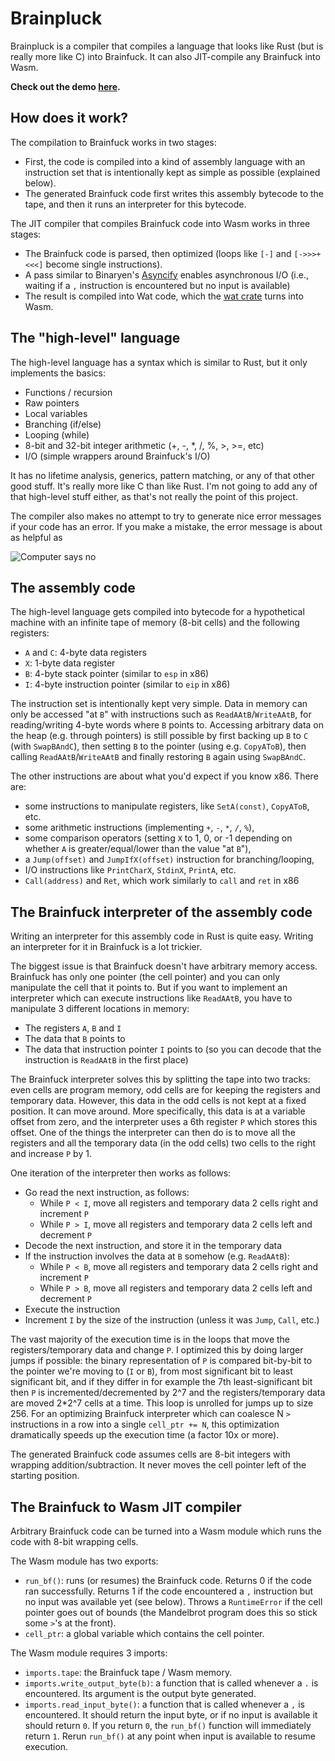 # Brainpluck

Brainpluck is a compiler that compiles a language that looks like Rust (but is really more like C) into Brainfuck. It can also JIT-compile any Brainfuck into Wasm.

**Check out the demo [here](https://migi.github.io/brainpluck/).**

## How does it work?

The compilation to Brainfuck works in two stages:

* First, the code is compiled into a kind of assembly language with an instruction set that is intentionally kept as simple as possible (explained below).
* The generated Brainfuck code first writes this assembly bytecode to the tape, and then it runs an interpreter for this bytecode.

The JIT compiler that compiles Brainfuck code into Wasm works in three stages:
* The Brainfuck code is parsed, then optimized (loops like `[-]` and `[->>>+<<<]` become single instructions).
* A pass similar to Binaryen's [Asyncify](https://kripken.github.io/blog/wasm/2019/07/16/asyncify.html) enables asynchronous I/O (i.e., waiting if a `,` instruction is encountered but no input is available)
* The result is compiled into Wat code, which the [wat crate](https://crates.io/crates/wat) turns into Wasm.

## The "high-level" language

The high-level language has a syntax which is similar to Rust, but it only implements the basics:
* Functions / recursion
* Raw pointers
* Local variables
* Branching (if/else)
* Looping (while)
* 8-bit and 32-bit integer arithmetic (+, -, *, /, %, >, >=, etc)
* I/O (simple wrappers around Brainfuck's I/O)

It has no lifetime analysis, generics, pattern matching, or any of that other good stuff. It's really more like C than like Rust. I'm not going to add any of that high-level stuff either, as that's not really the point of this project.

The compiler also makes no attempt to try to generate nice error messages if your code has an error. If you make a mistake, the error message is about as helpful as

![Computer says no](https://media.tenor.com/8Aba1SNxQcQAAAAC/computer-says-no.gif)

## The assembly code

The high-level language gets compiled into bytecode for a hypothetical machine with an infinite tape of memory (8-bit cells) and the following registers:
* `A` and `C`: 4-byte data registers
* `X`: 1-byte data register
* `B`: 4-byte stack pointer (similar to `esp` in x86)
* `I`: 4-byte instruction pointer (similar to `eip` in x86)

The instruction set is intentionally kept very simple. Data in memory can only be accessed "at `B`" with instructions such as `ReadAAtB`/`WriteAAtB`, for reading/writing 4-byte words where `B` points to. Accessing arbitrary data on the heap (e.g. through pointers) is still possible by first backing up `B` to `C` (with `SwapBAndC`), then setting `B` to the pointer (using e.g. `CopyAToB`), then calling `ReadAAtB`/`WriteAAtB` and finally restoring `B` again using `SwapBAndC`.

The other instructions are about what you'd expect if you know x86. There are:
* some instructions to manipulate registers, like `SetA(const)`, `CopyAToB`, etc.
* some arithmetic instructions (implementing `+`, `-`, `*`, `/`, `%`),
* some comparison operators (setting `X` to 1, 0, or -1 depending on whether `A` is greater/equal/lower than the value "at `B`"),
* a `Jump(offset)` and `JumpIfX(offset)` instruction for branching/looping,
* I/O instructions like `PrintCharX`, `StdinX`, `PrintA`, etc.
* `Call(address)` and `Ret`, which work similarly to `call` and `ret` in x86

## The Brainfuck interpreter of the assembly code

Writing an interpreter for this assembly code in Rust is quite easy. Writing an interpreter for it in Brainfuck is a lot trickier.

The biggest issue is that Brainfuck doesn't have arbitrary memory access. Brainfuck has only one pointer (the cell pointer) and you can only manipulate the cell that it points to. But if you want to implement an interpreter which can execute instructions like `ReadAAtB`, you have to manipulate 3 different locations in memory:
* The registers `A`, `B` and `I`
* The data that `B` points to
* The data that instruction pointer `I` points to (so you can decode that the instruction is `ReadAAtB` in the first place)

The Brainfuck interpreter solves this by splitting the tape into two tracks: even cells are program memory, odd cells are for keeping the registers and temporary data. However, this data in the odd cells is not kept at a fixed position. It can move around. More specifically, this data is at a variable offset from zero, and the interpreter uses a 6th register `P` which stores this offset. One of the things the interpreter can then do is to move all the registers and all the temporary data (in the odd cells) two cells to the right and increase `P` by 1.

One iteration of the interpreter then works as follows:
* Go read the next instruction, as follows:
    * While `P < I`, move all registers and temporary data 2 cells right and increment `P`
    * While `P > I`, move all registers and temporary data 2 cells left and decrement `P`
* Decode the next instruction, and store it in the temporary data
* If the instruction involves the data at `B` somehow (e.g. `ReadAAtB`):
    * While `P < B`, move all registers and temporary data 2 cells right and increment `P`
    * While `P > B`, move all registers and temporary data 2 cells left and decrement `P`
* Execute the instruction
* Increment `I` by the size of the instruction (unless it was `Jump`, `Call`, etc.)

The vast majority of the execution time is in the loops that move the registers/temporary data and change `P`. I optimized this by doing larger jumps if possible: the binary representation of `P` is compared bit-by-bit to the pointer we're moving to (`I` or `B`), from most significant bit to least significant bit, and if they differ in for example the 7th least-significant bit then `P` is incremented/decremented by 2^7 and the registers/temporary data are moved 2\*2^7 cells at a time. This loop is unrolled for jumps up to size 256. For an optimizing Brainfuck interpreter which can coalesce N `>` instructions in a row into a single `cell_ptr += N`, this optimization dramatically speeds up the execution time (a factor 10x or more).

The generated Brainfuck code assumes cells are 8-bit integers with wrapping addition/subtraction. It never moves the cell pointer left of the starting position.

## The Brainfuck to Wasm JIT compiler

Arbitrary Brainfuck code can be turned into a Wasm module which runs the code with 8-bit wrapping cells.

The Wasm module has two exports:
* `run_bf()`: runs (or resumes) the Brainfuck code. Returns 0 if the code ran successfully. Returns 1 if the code encountered a `,` instruction but no input was available yet (see below). Throws a `RuntimeError` if the cell pointer goes out of bounds (the Mandelbrot program does this so stick some `>`'s at the front).
* `cell_ptr`: a global variable which contains the cell pointer.

The Wasm module requires 3 imports:
* `imports.tape`: the Brainfuck tape / Wasm memory.
* `imports.write_output_byte(b)`: a function that is called whenever a `.` is encountered. Its argument is the output byte generated.
* `imports.read_input_byte()`: a function that is called whenever a `,` is encountered. It should return the input byte, or if no input is available it should return `0`. If you return `0`, the `run_bf()` function will immediately return `1`. Rerun `run_bf()` at any point when input is available to resume execution.
